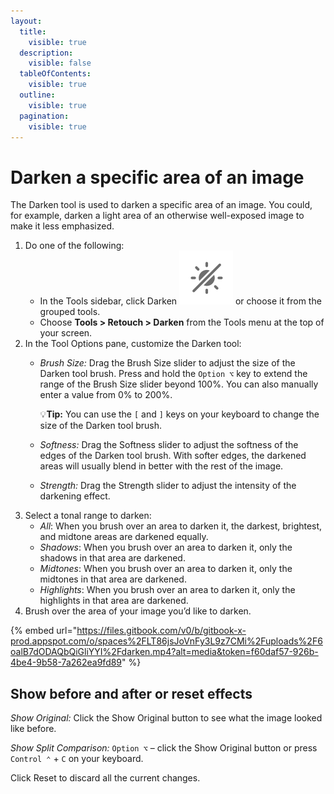 ```yaml
---
layout:
  title:
    visible: true
  description:
    visible: false
  tableOfContents:
    visible: true
  outline:
    visible: true
  pagination:
    visible: true
---
```


# Darken a specific area of an image

The Darken tool is used to darken a specific area of an image. You could, for example, darken a light area of an otherwise well-exposed image to make it less emphasized.

1. Do one of the following:
   * In the Tools sidebar, click Darken <img src="../.gitbook/assets/Darken.png" alt="" data-size="line"> or choose it from the grouped tools.
   * Choose **Tools > Retouch > Darken** from the Tools menu at the top of your screen.
2. In the Tool Options pane, customize the Darken tool:
   *   _Brush Size:_ Drag the Brush Size slider to adjust the size of the Darken tool brush. Press and hold the `Option ⌥` key to extend the range of the Brush Size slider beyond 100%. You can also manually enter a value from 0% to 200%. 

       &#x20;:bulb:**Tip:** You can use the `[` and `]` keys on your keyboard to change the size of the Darken tool brush.
   * _Softness:_ Drag the Softness slider to adjust the softness of the edges of the Darken tool brush. With softer edges, the darkened areas will usually blend in better with the rest of the image.
   * _Strength:_ Drag the Strength slider to adjust the intensity of the darkening effect.
3. Select a tonal range to darken: 
   * _All_: When you brush over an area to darken it, the darkest, brightest, and midtone areas are darkened equally. 
   * _Shadows_: When you brush over an area to darken it, only the shadows in that area are darkened. 
   * _Midtones_: When you brush over an area to darken it, only the midtones in that area are darkened. 
   * _Highlights_: When you brush over an area to darken it, only the highlights in that area are darkened.
4. Brush over the area of your image you’d like to darken.

{% embed url="https://files.gitbook.com/v0/b/gitbook-x-prod.appspot.com/o/spaces%2FLT86jsJoVnFy3L9z7CMi%2Fuploads%2F6oalB7dODAQbQiGliYYI%2Fdarken.mp4?alt=media&token=f60daf57-926b-4be4-9b58-7a262ea9fd89" %}

## Show before and after or reset effects

_Show Original:_ Click the Show Original button to see what the image looked like before.

_Show Split Comparison:_ `Option ⌥` – click the Show Original button or press `Control ⌃` + `C` on your keyboard.

Click Reset to discard all the current changes.
